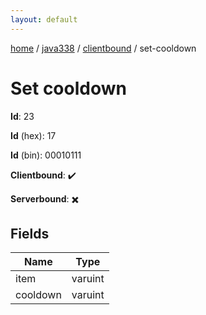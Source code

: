 ```yaml
---
layout: default
---
```


[home](/)  /  [java338](/protocol/java338)  /  [clientbound](/protocol/java338/clientbound)  /  set-cooldown

# Set cooldown

**Id**: 23

**Id** (hex): 17

**Id** (bin): 00010111

**Clientbound**: ✔️

**Serverbound**: ✖️

## Fields

Name | Type
---|---
item | varuint
cooldown | varuint
